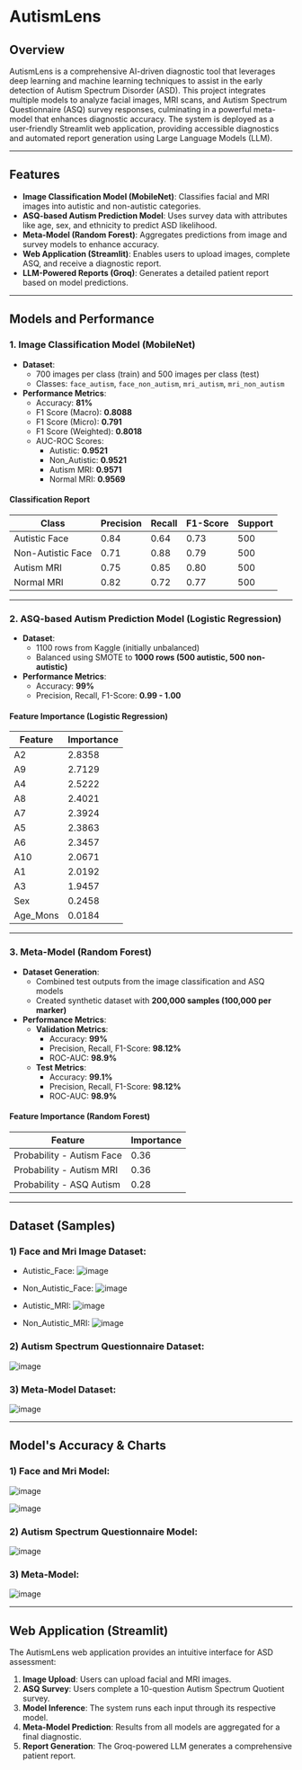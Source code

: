 # AutismLens

## Overview
AutismLens is a comprehensive AI-driven diagnostic tool that leverages deep learning and machine learning techniques to assist in the early detection of Autism Spectrum Disorder (ASD). This project integrates multiple models to analyze facial images, MRI scans, and Autism Spectrum Questionnaire (ASQ) survey responses, culminating in a powerful meta-model that enhances diagnostic accuracy. The system is deployed as a user-friendly Streamlit web application, providing accessible diagnostics and automated report generation using Large Language Models (LLM).

--- 

## Features
- **Image Classification Model (MobileNet)**: Classifies facial and MRI images into autistic and non-autistic categories.
- **ASQ-based Autism Prediction Model**: Uses survey data with attributes like age, sex, and ethnicity to predict ASD likelihood.
- **Meta-Model (Random Forest)**: Aggregates predictions from image and survey models to enhance accuracy.
- **Web Application (Streamlit)**: Enables users to upload images, complete ASQ, and receive a diagnostic report.
- **LLM-Powered Reports (Groq)**: Generates a detailed patient report based on model predictions.

---

## Models and Performance

### 1. **Image Classification Model (MobileNet)**
- **Dataset**:
  - 700 images per class (train) and 500 images per class (test)
  - Classes: `face_autism`, `face_non_autism`, `mri_autism`, `mri_non_autism`
- **Performance Metrics**:
  - Accuracy: **81%**
  - F1 Score (Macro): **0.8088**
  - F1 Score (Micro): **0.791**
  - F1 Score (Weighted): **0.8018**
  - AUC-ROC Scores:
    - Autistic: **0.9521**
    - Non_Autistic: **0.9521**
    - Autism MRI: **0.9571**
    - Normal MRI: **0.9569**

#### Classification Report
| Class | Precision | Recall | F1-Score | Support |
|---|---|---|---|---|
| Autistic Face | 0.84 | 0.64 | 0.73 | 500 |
| Non-Autistic Face | 0.71 | 0.88 | 0.79 | 500 |
| Autism MRI | 0.75 | 0.85 | 0.80 | 500 |
| Normal MRI | 0.82 | 0.72 | 0.77 | 500 |

---

### 2. **ASQ-based Autism Prediction Model (Logistic Regression)**
- **Dataset**:
  - 1100 rows from Kaggle (initially unbalanced)
  - Balanced using SMOTE to **1000 rows (500 autistic, 500 non-autistic)**
- **Performance Metrics**:
  - Accuracy: **99%**
  - Precision, Recall, F1-Score: **0.99 - 1.00**

#### Feature Importance (Logistic Regression)
| Feature | Importance |
|---|---|
| A2 | 2.8358 |
| A9 | 2.7129 |
| A4 | 2.5222 |
| A8 | 2.4021 |
| A7 | 2.3924 |
| A5 | 2.3863 |
| A6 | 2.3457 |
| A10 | 2.0671 |
| A1 | 2.0192 |
| A3 | 1.9457 |
| Sex | 0.2458 |
| Age_Mons | 0.0184 |

---

### 3. **Meta-Model (Random Forest)**
- **Dataset Generation**:
  - Combined test outputs from the image classification and ASQ models
  - Created synthetic dataset with **200,000 samples (100,000 per marker)**
- **Performance Metrics**:
  - **Validation Metrics**:
    - Accuracy: **99%**
    - Precision, Recall, F1-Score: **98.12%**
    - ROC-AUC: **98.9%**
  - **Test Metrics**:
    - Accuracy: **99.1%**
    - Precision, Recall, F1-Score: **98.12%**
    - ROC-AUC: **98.9%**

#### Feature Importance (Random Forest)
| Feature | Importance |
|---|---|
| Probability - Autism Face | 0.36 |
| Probability - Autism MRI | 0.36 |
| Probability - ASQ Autism | 0.28 |

---

## Dataset (Samples)

### 1) Face and Mri Image Dataset:
- Autistic_Face:
![image](https://github.com/user-attachments/assets/4230468f-188b-48c7-b46c-40d7b2468f26)

- Non_Autistic_Face:
![image](https://github.com/user-attachments/assets/46832fe9-a939-4d18-94f3-29a6219eb19b)

- Autistic_MRI:
![image](https://github.com/user-attachments/assets/8aaacdc5-b52c-44b9-bff6-38bb7cb7f96a)

- Non_Autistic_MRI:
![image](https://github.com/user-attachments/assets/70d67267-c51a-46b9-b4d0-02a98be6537c)

### 2) Autism Spectrum Questionnaire Dataset:
![image](https://github.com/user-attachments/assets/8ed293e0-ec8c-4b04-bcaa-876869ffc4af)

### 3) Meta-Model Dataset:
![image](https://github.com/user-attachments/assets/530accc3-6c64-43cb-abca-536c8964e3c5)

---

## Model's Accuracy & Charts

### 1) Face and Mri Model:
![image](https://github.com/user-attachments/assets/ca5c6c8d-38cf-44ea-b552-1f150c5d3b12)

![image](https://github.com/user-attachments/assets/e2a664eb-952b-4826-ab63-5b6bcbf09cd0)

### 2) Autism Spectrum Questionnaire Model:
![image](https://github.com/user-attachments/assets/b77376a3-ed57-4df0-8f46-87755122dd4e)

### 3) Meta-Model:
![image](https://github.com/user-attachments/assets/f70efc6d-b468-4af0-b508-023d698ea8e4)

---

## Web Application (Streamlit)
The AutismLens web application provides an intuitive interface for ASD assessment:
1. **Image Upload**: Users can upload facial and MRI images.
2. **ASQ Survey**: Users complete a 10-question Autism Spectrum Quotient survey.
3. **Model Inference**: The system runs each input through its respective model.
4. **Meta-Model Prediction**: Results from all models are aggregated for a final diagnostic.
5. **Report Generation**: The Groq-powered LLM generates a comprehensive patient report.
